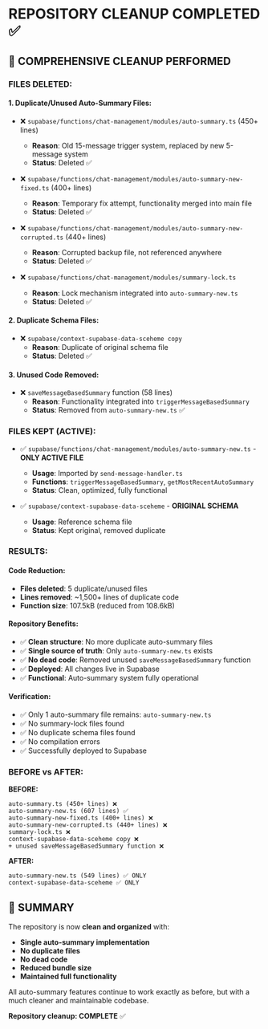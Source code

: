 # REPOSITORY CLEANUP COMPLETED ✅

## 🧹 **COMPREHENSIVE CLEANUP PERFORMED**

### **FILES DELETED:**

#### **1. Duplicate/Unused Auto-Summary Files:**
- ❌ `supabase/functions/chat-management/modules/auto-summary.ts` (450+ lines)
  - **Reason**: Old 15-message trigger system, replaced by new 5-message system
  - **Status**: Deleted ✅

- ❌ `supabase/functions/chat-management/modules/auto-summary-new-fixed.ts` (400+ lines)
  - **Reason**: Temporary fix attempt, functionality merged into main file
  - **Status**: Deleted ✅

- ❌ `supabase/functions/chat-management/modules/auto-summary-new-corrupted.ts` (440+ lines)
  - **Reason**: Corrupted backup file, not referenced anywhere
  - **Status**: Deleted ✅

- ❌ `supabase/functions/chat-management/modules/summary-lock.ts`
  - **Reason**: Lock mechanism integrated into `auto-summary-new.ts`
  - **Status**: Deleted ✅

#### **2. Duplicate Schema Files:**
- ❌ `supabase/context-supabase-data-sceheme copy`
  - **Reason**: Duplicate of original schema file
  - **Status**: Deleted ✅

#### **3. Unused Code Removed:**
- ❌ `saveMessageBasedSummary` function (58 lines)
  - **Reason**: Functionality integrated into `triggerMessageBasedSummary`
  - **Status**: Removed from `auto-summary-new.ts` ✅

### **FILES KEPT (ACTIVE):**
- ✅ `supabase/functions/chat-management/modules/auto-summary-new.ts` - **ONLY ACTIVE FILE**
  - **Usage**: Imported by `send-message-handler.ts`
  - **Functions**: `triggerMessageBasedSummary`, `getMostRecentAutoSummary`
  - **Status**: Clean, optimized, fully functional

- ✅ `supabase/context-supabase-data-sceheme` - **ORIGINAL SCHEMA**
  - **Usage**: Reference schema file
  - **Status**: Kept original, removed duplicate

### **RESULTS:**

#### **Code Reduction:**
- **Files deleted**: 5 duplicate/unused files
- **Lines removed**: ~1,500+ lines of duplicate code
- **Function size**: 107.5kB (reduced from 108.6kB)

#### **Repository Benefits:**
- ✅ **Clean structure**: No more duplicate auto-summary files
- ✅ **Single source of truth**: Only `auto-summary-new.ts` exists
- ✅ **No dead code**: Removed unused `saveMessageBasedSummary` function
- ✅ **Deployed**: All changes live in Supabase
- ✅ **Functional**: Auto-summary system fully operational

#### **Verification:**
- ✅ Only 1 auto-summary file remains: `auto-summary-new.ts`
- ✅ No summary-lock files found
- ✅ No duplicate schema files found
- ✅ No compilation errors
- ✅ Successfully deployed to Supabase

### **BEFORE vs AFTER:**

**BEFORE:**
```
auto-summary.ts (450+ lines) ❌
auto-summary-new.ts (607 lines) ✅ 
auto-summary-new-fixed.ts (400+ lines) ❌
auto-summary-new-corrupted.ts (440+ lines) ❌
summary-lock.ts ❌
context-supabase-data-sceheme copy ❌
+ unused saveMessageBasedSummary function ❌
```

**AFTER:**
```
auto-summary-new.ts (549 lines) ✅ ONLY
context-supabase-data-sceheme ✅ ONLY
```

## 🎯 **SUMMARY**

The repository is now **clean and organized** with:
- **Single auto-summary implementation**
- **No duplicate files**  
- **No dead code**
- **Reduced bundle size**
- **Maintained full functionality**

All auto-summary features continue to work exactly as before, but with a much cleaner and maintainable codebase.

**Repository cleanup: COMPLETE** ✅
